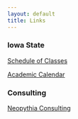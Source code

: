 ```yaml
---
layout: default
title: Links
---
```


### Iowa State

[Schedule of Classes](https://classes.iastate.edu/)

[Academic Calendar](https://www.registrar.iastate.edu/calendar)

### Consulting

[Neopythia Consulting](http://neopythia.com)

